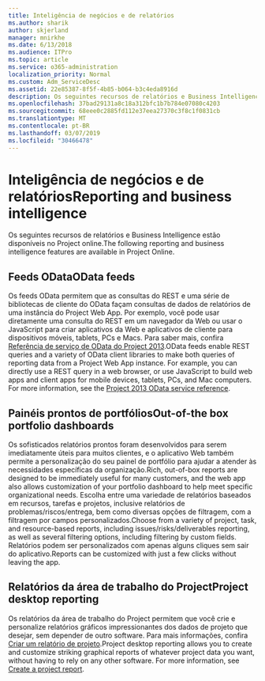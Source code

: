 ```yaml
---
title: Inteligência de negócios e de relatórios
ms.author: sharik
author: skjerland
manager: mnirkhe
ms.date: 6/13/2018
ms.audience: ITPro
ms.topic: article
ms.service: o365-administration
localization_priority: Normal
ms.custom: Adm_ServiceDesc
ms.assetid: 22e85387-8f5f-4b85-b064-b3c4eda8916d
description: Os seguintes recursos de relatórios e Business Intelligence estão disponíveis no Project online.
ms.openlocfilehash: 37bad29131a8c18a312bfc1b7b784e07080c4203
ms.sourcegitcommit: 68eee0c2885fd112e37eea27370c3f8c1f0831cb
ms.translationtype: MT
ms.contentlocale: pt-BR
ms.lasthandoff: 03/07/2019
ms.locfileid: "30466478"
---
```

# <a name="reporting-and-business-intelligence"></a><span data-ttu-id="47f17-103">Inteligência de negócios e de relatórios</span><span class="sxs-lookup"><span data-stu-id="47f17-103">Reporting and business intelligence</span></span>

<span data-ttu-id="47f17-104">Os seguintes recursos de relatórios e Business Intelligence estão disponíveis no Project online.</span><span class="sxs-lookup"><span data-stu-id="47f17-104">The following reporting and business intelligence features are available in Project Online.</span></span>
  
## <a name="odata-feeds"></a><span data-ttu-id="47f17-105">Feeds OData</span><span class="sxs-lookup"><span data-stu-id="47f17-105">OData feeds</span></span>
<span data-ttu-id="47f17-106"><a name="bkmk_ODataFeeds"> </a></span><span class="sxs-lookup"><span data-stu-id="47f17-106"></span></span>

<span data-ttu-id="47f17-p101">Os feeds OData permitem que as consultas do REST e uma série de bibliotecas de cliente do OData façam consultas de dados de relatórios de uma instância do Project Web App. Por exemplo, você pode usar diretamente uma consulta do REST em um navegador da Web ou usar o JavaScript para criar aplicativos da Web e aplicativos de cliente para dispositivos móveis, tablets, PCs e Macs. Para saber mais, confira [Referência de serviço de OData do Project 2013](http://go.microsoft.com/fwlink/?LinkID=823655&amp;clcid=0x409).</span><span class="sxs-lookup"><span data-stu-id="47f17-p101">OData feeds enable REST queries and a variety of OData client libraries to make both queries of reporting data from a Project Web App instance. For example, you can directly use a REST query in a web browser, or use JavaScript to build web apps and client apps for mobile devices, tablets, PCs, and Mac computers. For more information, see the [Project 2013 OData service reference](http://go.microsoft.com/fwlink/?LinkID=823655&amp;clcid=0x409).</span></span>
  
## <a name="out-of-the-box-portfolio-dashboards"></a><span data-ttu-id="47f17-110">Painéis prontos de portfólios</span><span class="sxs-lookup"><span data-stu-id="47f17-110">Out-of-the box portfolio dashboards</span></span>
<span data-ttu-id="47f17-111"><a name="bkmk_OutOfTheBoxPortfolioDashboards"> </a></span><span class="sxs-lookup"><span data-stu-id="47f17-111"></span></span>

<span data-ttu-id="47f17-112">Os sofisticados relatórios prontos foram desenvolvidos para serem imediatamente úteis para muitos clientes, e o aplicativo Web também permite a personalização do seu painel de portfólio para ajudar a atender às necessidades específicas da organização.</span><span class="sxs-lookup"><span data-stu-id="47f17-112">Rich, out-of-box reports are designed to be immediately useful for many customers, and the web app also allows customization of your portfolio dashboard to help meet specific organizational needs.</span></span> <span data-ttu-id="47f17-113">Escolha entre uma variedade de relatórios baseados em recursos, tarefas e projetos, inclusive relatórios de problemas/riscos/entrega, bem como diversas opções de filtragem, com a filtragem por campos personalizados.</span><span class="sxs-lookup"><span data-stu-id="47f17-113">Choose from a variety of project, task, and resource-based reports, including issues/risks/deliverables reporting, as well as several filtering options, including filtering by custom fields.</span></span> <span data-ttu-id="47f17-114">Relatórios podem ser personalizados com apenas alguns cliques sem sair do aplicativo.</span><span class="sxs-lookup"><span data-stu-id="47f17-114">Reports can be customized with just a few clicks without leaving the app.</span></span> 
  
## <a name="project-desktop-reporting"></a><span data-ttu-id="47f17-115">Relatórios da área de trabalho do Project</span><span class="sxs-lookup"><span data-stu-id="47f17-115">Project desktop reporting</span></span>
<span data-ttu-id="47f17-116"><a name="bkmk_ProjectDesktopReporting"> </a></span><span class="sxs-lookup"><span data-stu-id="47f17-116"></span></span>

<span data-ttu-id="47f17-p103">Os relatórios da área de trabalho do Project permitem que você crie e personalize relatórios gráficos impressionantes dos dados de projeto que desejar, sem depender de outro software. Para mais informações, confira [Criar um relatório de projeto](http://go.microsoft.com/fwlink/?LinkID=823657&amp;clcid=0x409).</span><span class="sxs-lookup"><span data-stu-id="47f17-p103">Project desktop reporting allows you to create and customize striking graphical reports of whatever project data you want, without having to rely on any other software. For more information, see [Create a project report](http://go.microsoft.com/fwlink/?LinkID=823657&amp;clcid=0x409).</span></span>
  

